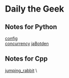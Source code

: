 # Daily the Geek

## Notes for Python
[config](./py/config/NOTE.md "Config") \
[concurrency](./py/concurrency/NOTE.md "Concurrency")
[jaBotden](./py/linebot/NOTE.md "jaBotden")

## Notes for Cpp
[jumping_rabbit](./cpp/jumper/NOTE.md) \
